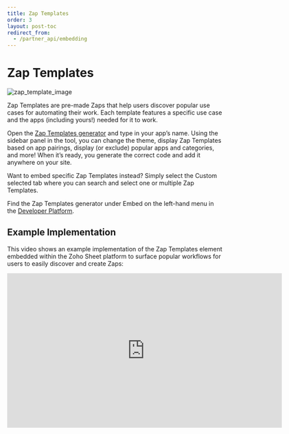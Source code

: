 ```yaml
---
title: Zap Templates
order: 3
layout: post-toc
redirect_from: 
  - /partner_api/embedding
---
```


# Zap Templates

![zap_template_image](https://cdn.zappy.app/261ccbda7c2aa7f87618983f05ca353a.png)

Zap Templates are pre-made Zaps that help users discover popular use cases for automating their work. Each template features a specific use case and the apps (including yours!) needed for it to work.

Open the [Zap Templates generator](https://zapier.com/partner/solutions/plug-and-play) and type in your app’s name. Using the sidebar panel in the tool, you can change the theme, display Zap Templates based on app pairings, display (or exclude) popular apps and categories, and more! When it’s ready, you generate the correct code and add it anywhere on your site.

Want to embed specific Zap Templates instead? Simply select the Custom selected tab where you can search and select one or multiple Zap Templates.


Find the Zap Templates generator under Embed on the left-hand menu in the [Developer Platform](https://developer.zapier.com/).

## Example Implementation

This video shows an example implementation of the Zap Templates element embedded within the Zoho Sheet platform to surface popular workflows for users to easily discover and create Zaps:

<iframe allowtransparency="true" title="Wistia video player" allowFullscreen frameborder="0" scrolling="no" class="wistia_embed" name="wistia_embed" src="https://fast.wistia.net/embed/iframe/hg0qtkr80v" width="640" height="360"></iframe>
